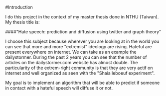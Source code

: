 #Introduction


I do this project in the context of my master thesis done in NTHU (Taiwan). My thesis title is:

####"Hate speech: prediction and diffusion using twitter and graph theory"

I choose this subject because wherever you are looking at in the world you can see that more and more "extremist"
ideology are rising. Hateful are present everywhere on internet. We can take as an example the dailystormer.
During the past 2 years you can see that the number of articles on the dailystormer.com website has almost double.
The particularity of the extrem-right community is that they are very actif on internet and well organized as seen with
the "Shaia leboeuf experiment".

My goal is to implement an algorithm that will be able to predict if someone in contact with a hateful speech will
diffuse it or not.